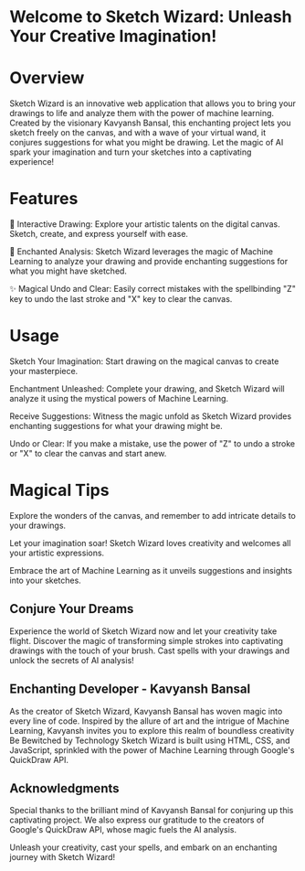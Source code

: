 # Welcome to Sketch Wizard: Unleash Your Creative Imagination!

# Overview
Sketch Wizard is an innovative web application that allows you to bring your drawings to life and analyze them with the power of machine learning. Created by the visionary Kavyansh Bansal, this enchanting project lets you sketch freely on the canvas, and with a wave of your virtual wand, it conjures suggestions for what you might be drawing. Let the magic of AI spark your imagination and turn your sketches into a captivating experience!

# Features
🎨 Interactive Drawing: Explore your artistic talents on the digital canvas. Sketch, create, and express yourself with ease.

🔮 Enchanted Analysis: Sketch Wizard leverages the magic of Machine Learning to analyze your drawing and provide enchanting suggestions for what you might have sketched.

✨ Magical Undo and Clear: Easily correct mistakes with the spellbinding "Z" key to undo the last stroke and "X" key to clear the canvas.

# Usage
Sketch Your Imagination: Start drawing on the magical canvas to create your masterpiece.

Enchantment Unleashed: Complete your drawing, and Sketch Wizard will analyze it using the mystical powers of Machine Learning.

Receive Suggestions: Witness the magic unfold as Sketch Wizard provides enchanting suggestions for what your drawing might be.

Undo or Clear: If you make a mistake, use the power of "Z" to undo a stroke or "X" to clear the canvas and start anew.

# Magical Tips
Explore the wonders of the canvas, and remember to add intricate details to your drawings.

Let your imagination soar! Sketch Wizard loves creativity and welcomes all your artistic expressions.

Embrace the art of Machine Learning as it unveils suggestions and insights into your sketches.

## Conjure Your Dreams
Experience the world of Sketch Wizard now and let your creativity take flight. Discover the magic of transforming simple strokes into captivating drawings with the touch of your brush. Cast spells with your drawings and unlock the secrets of AI analysis!

## Enchanting Developer - Kavyansh Bansal
As the creator of Sketch Wizard, Kavyansh Bansal has woven magic into every line of code. Inspired by the allure of art and the intrigue of Machine Learning, Kavyansh invites you to explore this realm of boundless creativity
Be Bewitched by Technology
Sketch Wizard is built using HTML, CSS, and JavaScript, sprinkled with the power of Machine Learning through Google's QuickDraw API.

## Acknowledgments
Special thanks to the brilliant mind of Kavyansh Bansal for conjuring up this captivating project. We also express our gratitude to the creators of Google's QuickDraw API, whose magic fuels the AI analysis.

Unleash your creativity, cast your spells, and embark on an enchanting journey with Sketch Wizard!
